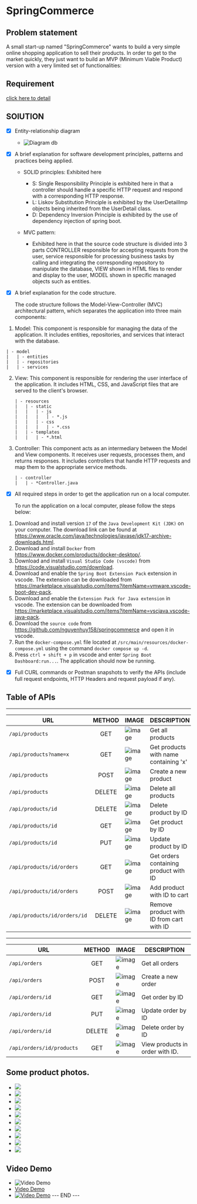 # SpringCommerce

## Problem statement
A small start-up named "SpringCommerce" wants to build a very simple online shopping application to sell their products. In order to get to the market quickly, they just want to build an MVP (Minimum Viable Product) version with a very limited set of functionalities:


## Requirement

[click here to detail](/REQUIREMENT.md)


## SOlUTION
  - [x] Entity-relationship diagram 
    - ![Diagram db](src/main/resources/static/images/diagram.png)



  - [x] A brief explanation for software development principles, patterns and practices being applied.
    - SOLID principles: Exhibited here
      - S: Single Responsibility Principle is exhibited here in that a controller should handle a specific HTTP request and respond with a corresponding HTTP response.
      - L: Liskov Substitution Principle is exhibited by the UserDetailImp objects being inherited from the UserDetail class.
      - D: Dependency Inversion Principle is exhibited by the use of dependency injection of spring boot.
      
    - MVC pattern:
      - Exhibited here in that the source code structure is divided into 3 parts CONTROLLER responsible for accepting requests from the user, service responsible for processing business tasks by calling and integrating the corresponding repository to manipulate the database, VIEW shown in HTML files to render and display to the user, MODEL shown in specific managed objects such as entities.
  
  - [x] A brief explanation for the code structure.

    The code structure follows the Model-View-Controller (MVC) architectural pattern, which separates the application into three main components:

  1. Model: This component is responsible for managing the data of the application. It includes entities, repositories, and services that interact with the database.
  
    
    | - model
    |   | - entities
    |   | - repositories
    |   | - services
    
    
 2. View: This component is responsible for rendering the user interface of the application. It includes HTML, CSS, and JavaScript files that are served to the client's browser.
 
    ```
    | - resources
    |   | - static
    |   |   | - js
    |   |   |   | - *.js
    |   |   | - css
    |   |   |   | - *.css
    |   | - templates
    |   |   | - *.html
    ```

 3. Controller: This component acts as an intermediary between the Model and View components. It receives user requests, processes them, and returns responses. It includes controllers that handle HTTP requests and map them to the appropriate service methods.
 
    ```
    | - controller
    |   | - *Controller.java
    ```

  - [x] All required steps in order to get the application run on a local computer.

    To run the application on a local computer, please follow the steps below:

  1. Download and install version `17` of the `Java Development Kit (JDK)` on your computer. The download link can be found at https://www.oracle.com/java/technologies/javase/jdk17-archive-downloads.html.
  2. Download and install `Docker` from https://www.docker.com/products/docker-desktop/.
  3. Download and install `Visual Studio Code (vscode)` from https://code.visualstudio.com/download.
  4. Download and enable the `Spring Boot Extension Pack` extension in vscode. The extension can be downloaded from https://marketplace.visualstudio.com/items?itemName=vmware.vscode-boot-dev-pack.
  5. Download and enable the `Extension Pack for Java extension` in vscode. The extension can be downloaded from https://marketplace.visualstudio.com/items?itemName=vscjava.vscode-java-pack.
  6. Download the `source code` from https://github.com/nguyenhuy158/springcommerce and open it in vscode.
  7. Run the `docker-compose.yml` file located at `/src/main/resources/docker-compose.yml` using the command `docker compose up -d`.
  8. Press `ctrl + shift + p` in vscode and enter `Spring Boot Dashboard:run...`. The application should now be running.

  - [x] Full CURL commands or Postman snapshots to verify the APIs (include full request endpoints, HTTP Headers and request payload if any).
  
  ## Table of APIs

  ---  

  | URL                          | METHOD | IMAGE                                                                           | DESCRIPTION                              |
  | ---------------------------- | :----: | ------------------------------------------------------------------------------- | ---------------------------------------- |
  | `/api/products`              |  GET   | ![image](src/main/resources/static/images/api.products.get.png)                 | Get all products                         |
  | `/api/products?name=x`       |  GET   | ![image](src/main/resources/static/images/api.products.get.name.x.png)          | Get products with name containing 'x'    |
  | `/api/products`              |  POST  | ![image](src/main/resources/static/images/api.products.post.png)                | Create a new product                     |
  | `/api/products`              | DELETE | ![image](src/main/resources/static/images/api.products.delete.png)              | Delete all products                      |
  | `/api/products/id`           | DELETE | ![image](src/main/resources/static/images/api.products.id.delete.png)           | Delete product by ID                     |
  | `/api/products/id`           |  GET   | ![image](src/main/resources/static/images/api.products.id.get.png)              | Get product by ID                        |
  | `/api/products/id`           |  PUT   | ![image](src/main/resources/static/images/api.products.id.put.png)              | Update product by ID                     |
  | `/api/products/id/orders`    |  GET   | ![image](src/main/resources/static/images/api.products.id.orders.get.png)       | Get orders containing product with ID    |
  | `/api/products/id/orders`    |  POST  | ![image](src/main/resources/static/images/api.products.id.orders.post.png)      | Add product with ID to cart              |
  | `/api/products/id/orders/id` | DELETE | ![image](src/main/resources/static/images/api.products.id.orders.id.delete.png) | Remove product with ID from cart with ID |

  ---

  | URL                       | METHOD | IMAGE                                                                     | DESCRIPTION                     |
  | ------------------------- | :----: | ------------------------------------------------------------------------- | ------------------------------- |
  | `/api/orders`             |  GET   | ![image](src/main/resources/static/images/api.orders.get.png)             | Get all orders                  |
  | `/api/orders`             |  POST  | ![image](src/main/resources/static/images/api.orders.post.png)            | Create a new order              |
  | `/api/orders/id`          |  GET   | ![image](src/main/resources/static/images/api.orders.id.get.png)          | Get order by ID                 |
  | `/api/orders/id`          |  PUT   | ![image](src/main/resources/static/images/api.orders.id.put.png)          | Update order by ID              |
  | `/api/orders/id`          | DELETE | ![image](src/main/resources/static/images/api.orders.id.delete.png)       | Delete order by ID              |
  | `/api/orders/id/products` |  GET   | ![image](src/main/resources/static/images/api.orders.id.products.get.png) | View products in order with ID. |

## Some product photos.

  - ![](src/main/resources/static/images/result/1.png)
  - ![](src/main/resources/static/images/result/2.png)
  - ![](src/main/resources/static/images/result/3.png)
  - ![](src/main/resources/static/images/result/4.png)
  - ![](src/main/resources/static/images/result/5.png)
  - ![](src/main/resources/static/images/result/6.png)
  - ![](src/main/resources/static/images/result/7.png)
  - ![](src/main/resources/static/images/result/8.png)
  - ![](src/main/resources/static/images/result/9.png)
  - ![](src/main/resources/static/images/result/10.png)


## Video Demo

  - ![Video Demo](https://youtu.be/z0GKWfaDvOU)
  - [Video Demo](https://youtu.be/z0GKWfaDvOU)
  - [![Video Demo](src/main/resources/static/images/result/1.png)](https://youtu.be/z0GKWfaDvOU)
  --- END ---

